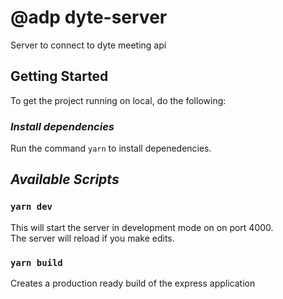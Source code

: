 # @adp dyte-server

Server to connect to dyte meeting api

## Getting Started

To get the project running on local, do the following:

### _Install dependencies_

Run the command `yarn` to install depenedencies.

## _Available Scripts_

### `yarn dev`

This will start the server in development mode on on port 4000.\
The server will reload if you make edits.

### `yarn build`

Creates a production ready build of the express application
